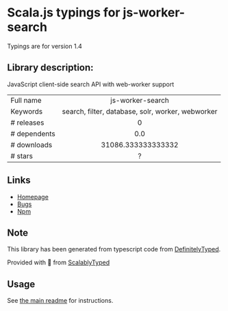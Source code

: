 
# Scala.js typings for js-worker-search

Typings are for version 1.4

## Library description:
JavaScript client-side search API with web-worker support

|                    |                 |
| ------------------ | :-------------: |
| Full name          | js-worker-search |
| Keywords           | search, filter, database, solr, worker, webworker |
| # releases         | 0 |
| # dependents       | 0.0 |
| # downloads        | 31086.333333333332 |
| # stars            | ? |

## Links
- [Homepage](https://github.com/bvaughn/js-worker-search#readme)
- [Bugs](https://github.com/bvaughn/js-worker-search/issues)
- [Npm](https://www.npmjs.com/package/js-worker-search)
    


## Note
This library has been generated from typescript code from [DefinitelyTyped](https://definitelytyped.org).

Provided with :purple_heart: from [ScalablyTyped](https://github.com/oyvindberg/ScalablyTyped)

## Usage
See [the main readme](../../readme.md) for instructions.


